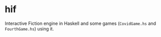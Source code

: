 # hif

Interactive Fiction engine in Haskell and some games (`CovidGame.hs` and `FourthGame.hs`) using it.
